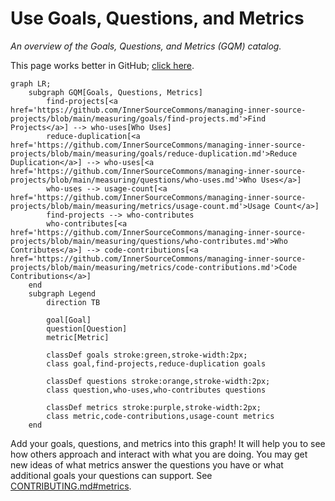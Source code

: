 # Use Goals, Questions, and Metrics

*An overview of the Goals, Questions, and Metrics (GQM) catalog.*

This page works better in GitHub; [click here](https://github.com/InnerSourceCommons/managing-inner-source-projects/blob/main/measuring/use_gqm.md).

```mermaid
graph LR;
    subgraph GQM[Goals, Questions, Metrics]
        find-projects[<a href='https://github.com/InnerSourceCommons/managing-inner-source-projects/blob/main/measuring/goals/find-projects.md'>Find Projects</a>] --> who-uses[Who Uses]
        reduce-duplication[<a href='https://github.com/InnerSourceCommons/managing-inner-source-projects/blob/main/measuring/goals/reduce-duplication.md'>Reduce Duplication</a>] --> who-uses[<a href='https://github.com/InnerSourceCommons/managing-inner-source-projects/blob/main/measuring/questions/who-uses.md'>Who Uses</a>]
        who-uses --> usage-count[<a href='https://github.com/InnerSourceCommons/managing-inner-source-projects/blob/main/measuring/metrics/usage-count.md'>Usage Count</a>]
        find-projects --> who-contributes
        who-contributes[<a href='https://github.com/InnerSourceCommons/managing-inner-source-projects/blob/main/measuring/questions/who-contributes.md'>Who Contributes</a>] --> code-contributions[<a href='https://github.com/InnerSourceCommons/managing-inner-source-projects/blob/main/measuring/metrics/code-contributions.md'>Code Contributions</a>]
    end
    subgraph Legend
        direction TB

        goal[Goal]
        question[Question]
        metric[Metric]

        classDef goals stroke:green,stroke-width:2px;
        class goal,find-projects,reduce-duplication goals

        classDef questions stroke:orange,stroke-width:2px;
        class question,who-uses,who-contributes questions

        classDef metrics stroke:purple,stroke-width:2px;
        class metric,code-contributions,usage-count metrics
    end
```

Add your goals, questions, and metrics into this graph!  It will help you to see how others approach and interact with what you are doing.
You may get new ideas of what metrics answer the questions you have or what additional goals your questions can support.
See [CONTRIBUTING.md#metrics].

[CONTRIBUTING.md#metrics]: https://github.com/InnerSourceCommons/managing-inner-source-projects/blob/main/CONTRIBUTING.md#metrics
